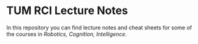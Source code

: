 # TUM RCI Lecture Notes

In this repository you can find lecture notes and cheat sheets for some of the courses in *Robotics, Cognition, Intelligence*. 

